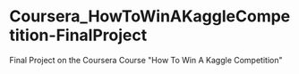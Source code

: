 # Coursera_HowToWinAKaggleCompetition-FinalProject
Final Project on the Coursera Course "How To Win A Kaggle Competition"
